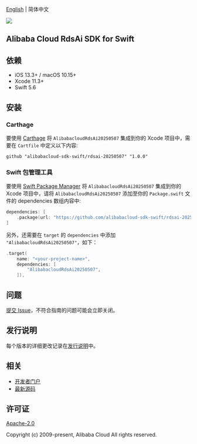 [English](README.md) | 简体中文

![](https://aliyunsdk-pages.alicdn.com/icons/AlibabaCloud.svg)

## Alibaba Cloud RdsAi SDK for Swift

## 依赖

- iOS 13.3+ / macOS 10.15+
- Xcode 11.3+
- Swift 5.6

## 安装

### Carthage

要使用 [Carthage](https://github.com/Carthage/Carthage) 将 `AlibabacloudRdsAi20250507` 集成到你的 Xcode 项目中，需要在 `Cartfile` 中定义以下内容:

```ogdl
github "alibabacloud-sdk-swift/rdsai-20250507" "1.0.0"
```

### Swift 包管理工具

要使用 [Swift Package Manager](https://swift.org/package-manager/) 将 `AlibabacloudRdsAi20250507` 集成到你的 Xcode 项目中，请将 `AlibabacloudRdsAi20250507` 添加至你的 `Package.swift` 文件的 dependencies 数组内容中:

```swift
dependencies: [
    .package(url: "https://github.com/alibabacloud-sdk-swift/rdsai-20250507.git", from: "1.0.0")
]
```

另外，还需要在 `target` 的 `dependencies` 中添加 `"AlibabacloudRdsAi20250507"`，如下：

```swift
.target(
    name: "<your-project-name>",
    dependencies: [
        "AlibabacloudRdsAi20250507",
    ]),
```

## 问题

[提交 Issue](https://github.com/alibabacloud-sdk-swift/rdsai-20250507/issues/new)，不符合指南的问题可能会立即关闭。

## 发行说明

每个版本的详细更改记录在[发行说明](./ChangeLog.txt)中。

## 相关

* [开发者门户](https://next.api.aliyun.com/home)
* [最新源码](https://github.com/alibabacloud-sdk-swift/rdsai-20250507)

## 许可证

[Apache-2.0](http://www.apache.org/licenses/LICENSE-2.0)

Copyright (c) 2009-present, Alibaba Cloud All rights reserved.
